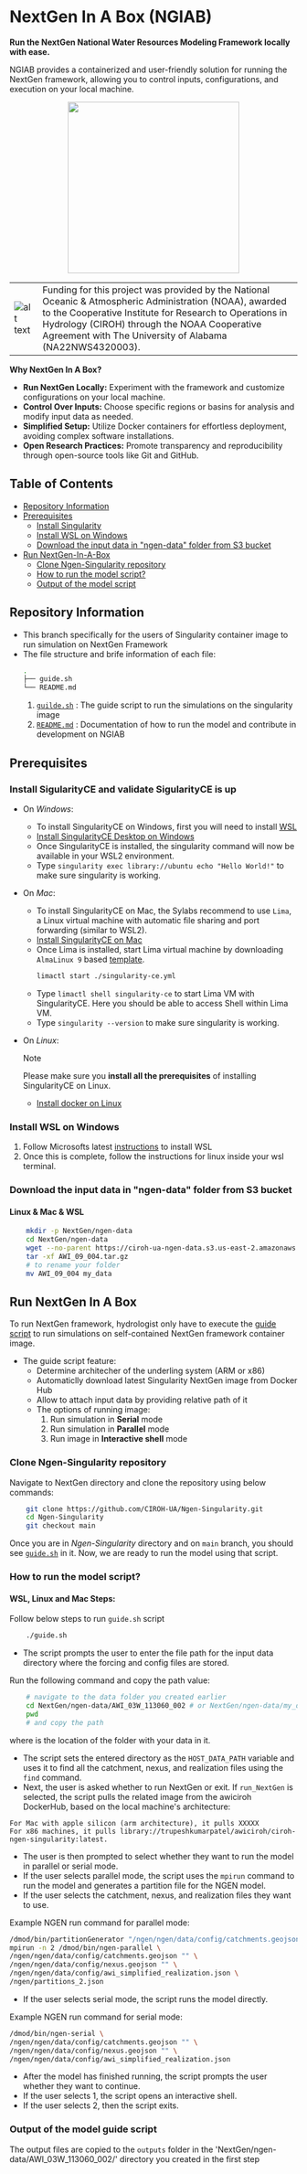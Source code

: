 # **NextGen In A Box (NGIAB)**

**Run the NextGen National Water Resources Modeling Framework locally with ease.**

NGIAB provides a containerized and user-friendly solution for running the NextGen framework, allowing you to control inputs, configurations, and execution on your local machine.

<p align="center">
<img src="https://github.com/CIROH-UA/NGIAB-CloudInfra/blob/main/image/README/ngiab.png" width="300">
</p>

| | |
| --- | --- |
| ![alt text](https://ciroh.ua.edu/wp-content/uploads/2022/08/CIROHLogo_200x200.png) | Funding for this project was provided by the National Oceanic & Atmospheric Administration (NOAA), awarded to the Cooperative Institute for Research to Operations in Hydrology (CIROH) through the NOAA Cooperative Agreement with The University of Alabama (NA22NWS4320003). |

<!-- [![ARM Build and push final image](https://github.com/CIROH-UA/NGIAB-CloudInfra/actions/workflows/docker_image_main_branch.yml/badge.svg)](https://github.com/CIROH-UA/NGIAB-CloudInfra/actions/workflows/docker_image_main_branch.yml)
[![X86 Build and push final image](https://github.com/CIROH-UA/NGIAB-CloudInfra/actions/workflows/docker_image_main_x86.yml/badge.svg)](https://github.com/CIROH-UA/NGIAB-CloudInfra/actions/workflows/docker_image_main_x86.yml) -->

**Why NextGen In A Box?**

- **Run NextGen Locally:** Experiment with the framework and customize configurations on your local machine.
- **Control Over Inputs:** Choose specific regions or basins for analysis and modify input data as needed.
- **Simplified Setup:** Utilize Docker containers for effortless deployment, avoiding complex software installations.
- **Open Research Practices:** Promote transparency and reproducibility through open-source tools like Git and GitHub.


## Table of Contents
* [Repository Information](#repository-information)
* [Prerequisites](#prerequisites)
    + [Install Singularity](#install-sigularityce-and-validate-sigularityce-is-up)
    + [Install WSL on Windows](#install-wsl-on-windows)
    + [Download the input data in "ngen-data" folder from S3 bucket ](#download-the-input-data-in-ngen-data-folder-from-s3-bucket)
* [Run NextGen-In-A-Box](#run-nextgen-in-a-box)
    + [Clone Ngen-Singularity repository](#clone-ngen-singularity-repository)
    + [How to run the model script?](#how-to-run-the-model-script)
    + [Output of the model script](#output-of-the-model-guide-script)

## Repository Information
- This branch specifically for the users of Singularity container image to run simulation on NextGen Framework
- The file structure and brife information of each file:
    ```bash 
    .
    ├── guide.sh
    └── README.md
    ```
    1. [`guilde.sh`](guide.sh) : The guide script to run the simulations on the singularity image
    2. [`README.md`](README.md) : Documentation of how to run the model and contribute in development on NGIAB

## Prerequisites

### Install SigularityCE and validate SigularityCE is up
- On *Windows*:
    - To install SingularityCE on Windows, first you will need to install [WSL](#install-wsl-on-windows) 
    - [Install SingularityCE Desktop on Windows](https://docs.sylabs.io/guides/4.0/admin-guide/installation.html#windows)
    - Once SingularityCE is installed, the singularity command will now be available in your WSL2 environment.
    - Type `singularity exec library://ubuntu echo "Hello World!"` to make sure singularity is working.
    
- On *Mac*:
    - To install SingularityCE on Mac, the Sylabs recommend to use `Lima`, a Linux virtual machine with automatic file sharing and port forwarding (similar to WSL2).
    - [Install SingularityCE on Mac](https://docs.sylabs.io/guides/4.0/admin-guide/installation.html#mac) 
    - Once Lima is installed, start Lima virtual machine by downloading `AlmaLinux 9` based [template](https://raw.githubusercontent.com/sylabs/singularity/main/examples/lima/singularity-ce.yml).
        ```bash
        limactl start ./singularity-ce.yml
        ```
    - Type `limactl shell singularity-ce` to start Lima VM with SingularityCE. Here you should be able to access Shell within Lima VM.
    - Type `singularity --version` to make sure singularity is working.
        
- On *Linux*:
    > [!NOTE]
    > Please make sure you **install all the prerequisites** of installing SingularityCE on Linux.
    - [Install docker on Linux](https://docs.sylabs.io/guides/4.0/admin-guide/installation.html#installation-on-linux)


### Install WSL on Windows

1. Follow Microsofts latest [instructions](https://learn.microsoft.com/en-us/windows/wsl/install) to install WSL
2. Once this is complete, follow the instructions for linux inside your wsl terminal.

    
### Download the input data in "ngen-data" folder from S3 bucket

#### Linux & Mac & WSL

```bash   
    mkdir -p NextGen/ngen-data
    cd NextGen/ngen-data
    wget --no-parent https://ciroh-ua-ngen-data.s3.us-east-2.amazonaws.com/AWI-004/AWI_09_004.tar.gz
    tar -xf AWI_09_004.tar.gz
    # to rename your folder
    mv AWI_09_004 my_data
```

## Run NextGen In A Box
To run NextGen framework, hydrologist only have to execute the [guide script](https://github.com/CIROH-UA/Ngen-Singularity/blob/main/guide.sh) to run simulations on self-contained NextGen framework container image.
* The guide script feature:
    * Determine architecher of the underling system (ARM or x86)
    * Automaticlly download latest Singularity NextGen image from Docker Hub
    * Allow to attach input data by providing relative path of it
    * The options of running image:
        1. Run simulation in **Serial** mode 
        1. Run simulation in **Parallel** mode
        1. Run image in **Interactive shell** mode


### Clone Ngen-Singularity repository

Navigate to NextGen directory and clone the repository using below commands:

```bash
    git clone https://github.com/CIROH-UA/Ngen-Singularity.git
    cd Ngen-Singularity
    git checkout main
``` 
Once you are in *Ngen-Singularity* directory and on `main` branch, you should see [`guide.sh`](#how-to-run-the-model-script) in it. Now, we are ready to run the model using that script. 

### How to run the model script?

#### WSL, Linux and Mac Steps:
Follow below steps to run `guide.sh` script 

```bash
    ./guide.sh    
```
- The script prompts the user to enter the file path for the input data directory where the forcing and config files are stored. 

Run the following command and copy the path value:  
```bash
    # navigate to the data folder you created earlier
    cd NextGen/ngen-data/AWI_03W_113060_002 # or NextGen/ngen-data/my_data if you renamed it
    pwd
    # and copy the path
```
where <path> is the location of the folder with your data in it.
    
- The script sets the entered directory as the `HOST_DATA_PATH` variable and uses it to find all the catchment, nexus, and realization files using the `find` command.
- Next, the user is asked whether to run NextGen or exit. If `run_NextGen` is selected, the script pulls the related image from the awiciroh DockerHub, based on the local machine's architecture:
```
For Mac with apple silicon (arm architecture), it pulls XXXXX
For x86 machines, it pulls library://trupeshkumarpatel/awiciroh/ciroh-ngen-singularity:latest.
```

- The user is then prompted to select whether they want to run the model in parallel or serial mode.
- If the user selects parallel mode, the script uses the `mpirun` command to run the model and generates a partition file for the NGEN model.
- If the user selects the catchment, nexus, and realization files they want to use.

Example NGEN run command for parallel mode: 
```bash
/dmod/bin/partitionGenerator "/ngen/ngen/data/config/catchments.geojson" "/ngen/ngen/data/config/nexus.geojson" "partitions_2.json" "2" '' ''
mpirun -n 2 /dmod/bin/ngen-parallel \
/ngen/ngen/data/config/catchments.geojson "" \
/ngen/ngen/data/config/nexus.geojson "" \
/ngen/ngen/data/config/awi_simplified_realization.json \
/ngen/partitions_2.json
```
- If the user selects serial mode, the script runs the model directly.

Example NGEN run command for serial mode: 
```bash
/dmod/bin/ngen-serial \
/ngen/ngen/data/config/catchments.geojson "" \
/ngen/ngen/data/config/nexus.geojson "" \
/ngen/ngen/data/config/awi_simplified_realization.json
```
- After the model has finished running, the script prompts the user whether they want to continue.
- If the user selects 1, the script opens an interactive shell.
- If the user selects 2, then the script exits.

### Output of the model guide script

The output files are copied to the `outputs` folder in the 'NextGen/ngen-data/AWI_03W_113060_002/' directory you created in the first step

